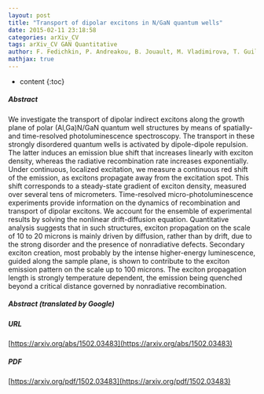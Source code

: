 ```yaml
---
layout: post
title: "Transport of dipolar excitons in N/GaN quantum wells"
date: 2015-02-11 23:18:58
categories: arXiv_CV
tags: arXiv_CV GAN Quantitative
author: F. Fedichkin, P. Andreakou, B. Jouault, M. Vladimirova, T. Guillet, C. Brimont, P. Valvin, T. Bretagnon, A. Dussaigne, N. Grandjean, P. Lefebvre
mathjax: true
---
```


* content
{:toc}

##### Abstract
We investigate the transport of dipolar indirect excitons along the growth plane of polar (Al,Ga)N/GaN quantum well structures by means of spatially- and time-resolved photoluminescence spectroscopy. The transport in these strongly disordered quantum wells is activated by dipole-dipole repulsion. The latter induces an emission blue shift that increases linearly with exciton density, whereas the radiative recombination rate increases exponentially. Under continuous, localized excitation, we measure a continuous red shift of the emission, as excitons propagate away from the excitation spot. This shift corresponds to a steady-state gradient of exciton density, measured over several tens of micrometers. Time-resolved micro-photoluminescence experiments provide information on the dynamics of recombination and transport of dipolar excitons. We account for the ensemble of experimental results by solving the nonlinear drift-diffusion equation. Quantitative analysis suggests that in such structures, exciton propagation on the scale of 10 to 20 microns is mainly driven by diffusion, rather than by drift, due to the strong disorder and the presence of nonradiative defects. Secondary exciton creation, most probably by the intense higher-energy luminescence, guided along the sample plane, is shown to contribute to the exciton emission pattern on the scale up to 100 microns. The exciton propagation length is strongly temperature dependent, the emission being quenched beyond a critical distance governed by nonradiative recombination.

##### Abstract (translated by Google)


##### URL
[https://arxiv.org/abs/1502.03483](https://arxiv.org/abs/1502.03483)

##### PDF
[https://arxiv.org/pdf/1502.03483](https://arxiv.org/pdf/1502.03483)

